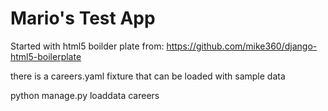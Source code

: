 # Mario's Test App


Started with html5 boilder plate from: https://github.com/mike360/django-html5-boilerplate


there is a careers.yaml fixture that can be loaded with sample data


python manage.py loaddata careers